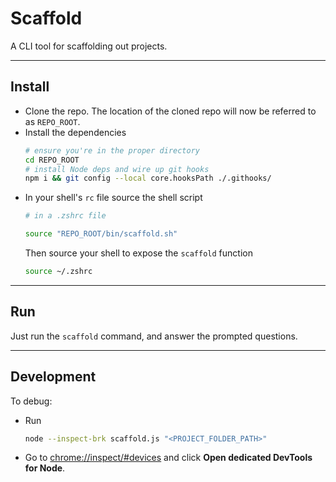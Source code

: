 # Scaffold

A CLI tool for scaffolding out projects.

---

## Install

- Clone the repo. The location of the cloned repo will now be referred to as `REPO_ROOT`.
- Install the dependencies
    ```sh
    # ensure you're in the proper directory
    cd REPO_ROOT
    # install Node deps and wire up git hooks
    npm i && git config --local core.hooksPath ./.githooks/
    ```
- In your shell's `rc` file source the shell script
    ```sh
    # in a .zshrc file

    source "REPO_ROOT/bin/scaffold.sh"
    ```
    Then source your shell to expose the `scaffold` function
    ```sh
    source ~/.zshrc
    ```

---

## Run

Just run the `scaffold` command, and answer the prompted questions.

---

## Development

To debug:
- Run
    ```sh
    node --inspect-brk scaffold.js "<PROJECT_FOLDER_PATH>"
    ```
- Go to [chrome://inspect/#devices](chrome://inspect/#devices) and click **Open dedicated DevTools for Node**.

